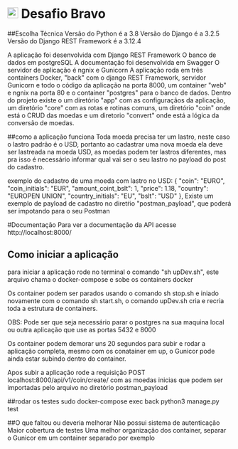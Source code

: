 # <img src="https://avatars1.githubusercontent.com/u/7063040?v=4&s=200.jpg" alt="HU" width="24" /> Desafio Bravo

##Escolha Técnica
Versão do Python é a 3.8
Versão do Django é a 3.2.5
Versão do Django REST Framework é a 3.12.4

A aplicação foi desenvolvida com Django REST Framework
O banco de dados em postgreSQL
A documentação foi desenvolvida em Swagger
O servidor de aplicação é ngnix e Gunicorn
A aplicação roda em três containers Docker, "back" com o django REST Framework, servidor Gunicorn e todo o código da aplicação na porta 8000, um
container "web" e ngnix na porta 80 e o container "postgres" para o banco de dados.
Dentro do projeto existe o um diretório "app" com as configuraçãos da aplicação, um diretório "core" com as rotas e rotinas comuns, um diretório "coin"
onde está o CRUD das moedas e um diretorio "convert" onde está a lógica da conversão de moedas.

##como a aplicação funciona
Toda moeda precisa ter um lastro, neste caso o lastro padrão é o USD, portanto ao cadastrar uma nova moeda ela deve ser lastreada na moeda USD,
as moedas podem ter lastros diferentes, mas pra isso é necessário informar qual vai ser o seu lastro no payload do post do cadastro.

exemplo do cadastro de uma moeda com lastro no USD:
         {
            "coin": "EURO",
            "coin_initials": "EUR",
            "amount_coint_bslt": 1,
            "price": 1.18,
            "country": "EUROPEN UNION",
            "country_initials": "EU",
            "bslt": "USD"
        },
Existe um exemplo de payload de cadastro no diretŕio "postman_payload", que poderá ser impotando para o seu Postman

#Documentação
Para ver a documentação da API acesse http://localhost:8000/

## Como iniciar a aplicação
para iniciar a aplicação rode no terminal o comando "sh upDev.sh", este arquivo chama o docker-compose e sobe os containers docker

Os container podem ser parados usando o comando sh stop.sh e iniado novamente com o comando sh start.sh, o comando upDev.sh cria e recria toda a estrutura de containers.

OBS: Pode ser que seja necessário parar o postgres na sua maquina local ou outra aplicação que use as portas 5432 e 8000

Os container podem demorar uns 20 segundos para subir e rodar a aplicação completa, mesmo com os conatainer em up, o Gunicor pode ainda estar subindo dentro do container.

Apos subir a aplicação rode a requisição POST localhost:8000/api/v1/coin/create/ com as moedas inicias que podem ser importadas pelo arquivo no diretório
postman_payload

##rodar os testes
sudo docker-compose exec back python3 manage.py test

##O que faltou ou deveria melhorar
Não possui sistema de autenticação
Maior cobertura de testes
Uma melhor organização dos container, separar o Gunicor em um container separado por exemplo


